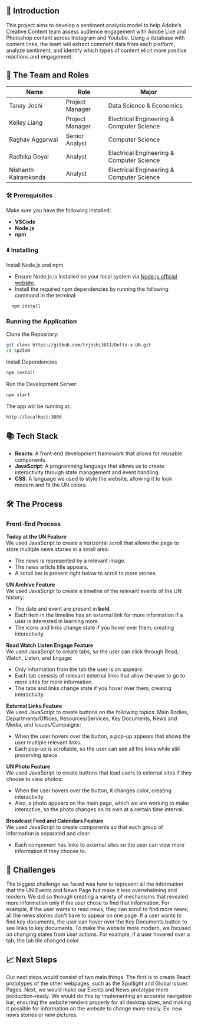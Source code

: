 ## 🌟 Introduction
This project aims to develop a sentiment analysis model to help Adobe’s Creative Content team assess audience engagement with Adobe Live and Photoshop content across Instagram and Youtube. Using a database with content links, the team will extract comment data from each platform, analyze sentiment, and identify which types of content elicit more positive reactions and engagement. 

## 👥 The Team and Roles

| Name            | Role            | Major                                     |
| --------------- | --------------- | ----------------------------------------- |
| Tanay Joshi   | Project Manager | Data Science & Economics                   |
| Kelley Liang     | Project Manager | Electrical Engineering & Computer Science    |
| Raghav Aggarwal | Senior Analyst  | Computer Science                          |
| Radhika Goyal     | Analyst  | Electrical Engineering & Computer Science                              |
| Nishanth Kairamkonda         | Analyst         | Electrical Engineering & Computer Science                              |

### 🛠 Prerequisites
Make sure you have the following installed:
- **VSCode**
- **Node.js**
- **npm**

 ### ⬇️ Installing
  Install Node.js and npm 
   - Ensure Node.js is installed on your local system via [Node.js official website](https://nodejs.org/en).  
   - Install the required npm dependencies by running the following command in the terminal:
     
   ```bash
     npm install
   ```
### Running the Application

Clone the Repository:

```bash
git clone https://github.com/trjoshi3011/Delta-x-UN.git
cd sp25UN
```

Install Dependencies

```bash
npm install
```

Run the Development Server:

```bash
npm start
```

The app will be running at: 
```bash
http://localhost:3000
```

## 📚 Tech Stack

- **Reacts**: A front-end development framework that allows for reusable components.
- **JavaScript**: A programming language that allows us to create interactivity through state management and event handling.
- **CSS**: A language we used to style the website, allowing it to look modern and fit the UN colors.

## 🛠️ The Process

### Front-End Process
**Today at the UN Feature**  
We used JavaScript to create a horizontal scroll that allows the page to store multiple news stories in a small area:
- The news is represented by a relevant image.
- The news article title appears.
- A scroll bar is present right below to scroll to more stories.
  
**UN Archive Feature**  
We used JavaScript to create a timeline of the relevant events of the UN history:
- The date and event are present in **bold**.
- Each item in the timeline has an external link for more information if a user is interested in learning more.
- The icons and links change state if you hover over them, creating interactivity.

**Read Watch Listen Engage Feature**  
We used JavaScript to create tabs, so the user can click through Read, Watch, Listen, and Engage:
- Only information from the tab the user is on appears.
- Each tab consists of relevant external links that allow the user to go to more sites for more information.
- The tabs and links change state if you hover over them, creating interactivity.

**External Links Feature**  
We used JavaScript to create buttons on the following topics: Main Bodies, Departments/Offices, Resources/Services, Key Documents, News and Media, and Issues/Campaigns:
- When the user hovers over the button, a pop-up appears that shows the user multiple relevant links.
- Each pop-up is scrollable, so the user can see all the links while still preserving space.

**UN Photo Feature**  
We used JavaScript to create buttons that lead users to external sites if they choose to view photos:
- When the user hovers over the button, it changes color, creating interactivity.
- Also, a photo appears on the main page, which we are working to make interactive, so the photo changes on its own at a certain time interval.

**Broadcast Feed and Calendars Feature**  
We used JavaScript to create components so that each group of information is separated and clear:
- Each component has links to external sites so the user can view more information if they choose to.

## 🚧 Challenges

The biggest challenge we faced was how to represent all the information that the UN Events and News Page but make it less overwhelming and modern. We did so through creating a variety of mechanisms that revealed more information only if the user chose to find that information. For example, if the user wants to read news, they can scroll to find more news; all the news stories don't have to appear on one page. If a user wants to find key documents, the user can hover over the Key Documents button to see links to key documents. To make the website more modern, we focused on changing states from user actions. For example, if a user hovered over a tab, the tab tile changed color. 

## 📈 Next Steps

Our next steps would consist of two main things. The first is to create React prototypes of the other webpages, such as the Spotlight and Global Issues Pages. Next, we would make our Events and News prototype more production-ready. We would do this by implementing an accurate navigation bar, ensuring the website renders properly for all desktop sizes, and making it possible for information on the website to change more easily. Ex: new news stories or new pictures.



                  
